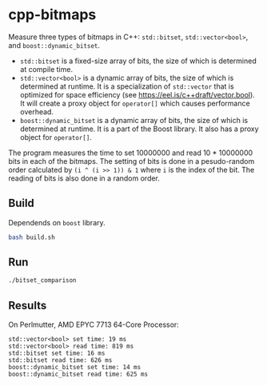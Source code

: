 # cpp-bitmaps

Measure three types of bitmaps in C++: `std::bitset`, `std::vector<bool>`, and `boost::dynamic_bitset`.
- `std::bitset` is a fixed-size array of bits, the size of which is determined at compile time.
- `std::vector<bool>` is a dynamic array of bits, the size of which is determined at runtime. It is a specialization of `std::vector` that is optimized for space efficiency (see https://eel.is/c++draft/vector.bool). It will create a proxy object for `operator[]` which causes performance overhead.
- `boost::dynamic_bitset` is a dynamic array of bits, the size of which is determined at runtime. It is a part of the Boost library. It also has a proxy object for `operator[]`.

The program measures the time to set 10000000 and read 10 * 10000000 bits in each of the bitmaps. The setting of bits is done in a pesudo-random order calculated by `(i ^ (i >> 1)) & 1` where `i` is the index of the bit. The reading of bits is also done in a random order.

## Build

Dependends on `boost` library.

```bash
bash build.sh
```

## Run

```bash
./bitset_comparison 
```

## Results

On Perlmutter, AMD EPYC 7713 64-Core Processor:
```
std::vector<bool> set time: 19 ms
std::vector<bool> read time: 819 ms
std::bitset set time: 16 ms
std::bitset read time: 626 ms
boost::dynamic_bitset set time: 14 ms
boost::dynamic_bitset read time: 625 ms
```



